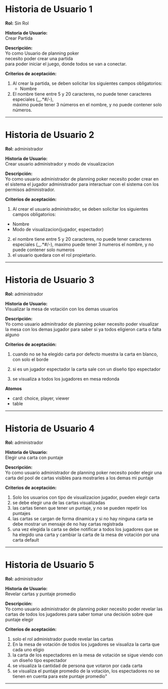 # Historia de Usuario 1

**Rol:** Sin Rol

**Historia de Usuario:**  
Crear Partida

**Descripción:**  
Yo como Usuario de planning poker  
necesito poder crear una partida  
para poder iniciar el juego, donde todos se van a conectar.

**Criterios de aceptación:**

1. Al crear la partida, se deben solicitar los siguientes campos obligatorios:
   - Nombre
2. El nombre tiene entre 5 y 20 caracteres, no puede tener caracteres especiales (\_,.\*#/-),  
   máximo puede tener 3 números en el nombre, y no puede contener solo números.

---

# Historia de Usuario 2

**Rol:** administrador

**Historia de Usuario:**  
Crear usuario administrador y modo de visualizacion

**Descripción:**  
Yo como usuario administrador de planning poker
necesito poder crear en el sistema el jugador administrador
para interactuar con el sistema con los permisos administrador.

**Criterios de aceptación:**

1. Al crear el usuario administrador, se deben solicitar los siguientes campos obligatorios:

- Nombre
- Modo de visualizacion(jugador, espectador)

2. el nombre tiene entre 5 y 20 caracteres, no puede tener caracteres especiales (\_,.\*#/-), maximo puede tener 3 numeros el nombre, y no puede contener solo numeros
3. el usuario quedara con el rol propietario.

---

# Historia de Usuario 3

**Rol:** administrador

**Historia de Usuario:**  
Visualizar la mesa de votación con los demas usuarios

**Descripción:**  
Yo como usuario adminitrador de planning poker
necesito poder visualizar la mesa con los demas jugador
para saber si ya todos eligieron carta o falta alguno

**Criterios de aceptación:**

1. cuando no se ha elegido carta por defecto muestra la carta en blanco, con solo el borde

2. si es un jugador espectador la carta sale con un diseño tipo espectador

3. se visualiza a todos los jugadores en mesa redonda

**Atomos**

- card: choice, player, viewer
- table

---

# Historia de Usuario 4

**Rol:** administrador

**Historia de Usuario:**  
Elegir una carta con puntaje

**Descripción:**  
Yo como usuario administrador de planning poker
necesito poder elegir una carta del pool de cartas visibles
para mostrarles a los demas mi puntaje

**Criterios de aceptación:**

1. Solo los usuarios con tipo de visualizacion jugador, pueden elegir carta
2. se debe elegir una de las cartas visualizadas
3. las cartas tienen que tener un puntaje, y no se pueden repetir los puntajes
4. las cartas se cargan de forma dinamica y si no hay ninguna carta se debe mostrar un mensaje de no hay cartas registrada
5. una vez elegida la carta se debe notificar a todos los jugadores que se ha elegido una carta y cambiar la carta de la mesa de votación por una carta default

---

# Historia de Usuario 5

**Rol:** administrador

**Historia de Usuario:**  
Revelar cartas y puntaje promedio

**Descripción:**  
Yo como usuario administrador de planning poker
necesito poder revelar las cartas de todos los jugadores
para saber tomar una decisión sobre que puntaje elegir

**Criterios de aceptación:**

1. solo el rol administrador puede revelar las cartas
2. En la mesa de votación de todos los jugadores se visualiza la carta que cada uno eligio
3. la carta de los espectadores en la mesa de votación se sigue viendo con un diseño tipo espectador
4. se visualiza la cantidad de persona que votaron por cada carta
5. se visualiza el puntaje promedio de la votación, los espectadores no se tienen en cuenta para este puntaje promedio"

---
